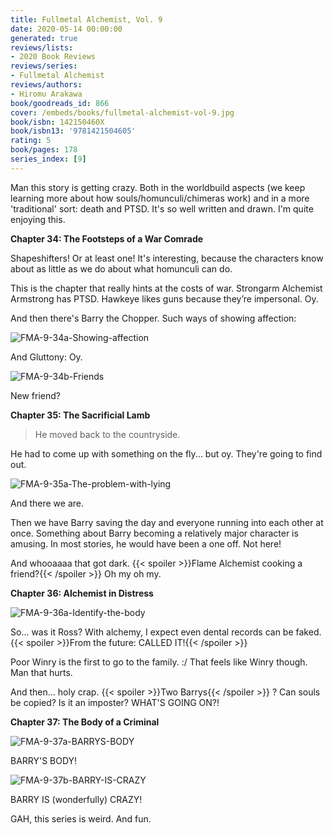 ```yaml
---
title: Fullmetal Alchemist, Vol. 9
date: 2020-05-14 00:00:00
generated: true
reviews/lists:
- 2020 Book Reviews
reviews/series:
- Fullmetal Alchemist
reviews/authors:
- Hiromu Arakawa
book/goodreads_id: 866
cover: /embeds/books/fullmetal-alchemist-vol-9.jpg
book/isbn: 142150460X
book/isbn13: '9781421504605'
rating: 5
book/pages: 178
series_index: [9]
---
```

Man this story is getting crazy. Both in the worldbuild aspects (we keep learning more about how souls/homunculi/chimeras work) and in a more 'traditional' sort: death and PTSD. It's so well written and drawn. I'm quite enjoying this.  

**Chapter 34: The Footsteps of a War Comrade**  

<!--more-->

Shapeshifters! Or at least one! It's interesting, because the characters know about as little as we do about what homunculi can do.  

This is the chapter that really hints at the costs of war. Strongarm Alchemist Armstrong has PTSD. Hawkeye likes guns because they’re impersonal. Oy.  

And then there's Barry the Chopper. Such ways of showing affection:  

![FMA-9-34a-Showing-affection](/embeds/books/attachments/fma-9-34a-showing-affection.png)  

And Gluttony: Oy.  

![FMA-9-34b-Friends](/embeds/books/attachments/fma-9-34b-friends.png)  

New friend?  

**Chapter 35: The Sacrificial Lamb**  

> He moved back to the countryside.

He had to come up with something on the fly... but oy. They're going to find out.  

![FMA-9-35a-The-problem-with-lying](/embeds/books/attachments/fma-9-35a-the-problem-with-lying.png)  

And there we are.  

Then we have Barry saving the day and everyone running into each other at once. Something about Barry becoming a relatively major character is amusing. In most stories, he would have been a one off. Not here!  

And whooaaaa that got dark.  {{< spoiler >}}Flame Alchemist cooking a friend?{{< /spoiler >}}  Oh my oh my.  

**Chapter 36: Alchemist in Distress**  

![FMA-9-36a-Identify-the-body](/embeds/books/attachments/fma-9-36a-identify-the-body.png)  

So... was it Ross? With alchemy, I expect even dental records can be faked. {{< spoiler >}}From the future: CALLED IT!{{< /spoiler >}}  

Poor Winry is the first to go to the family. :/ That feels like Winry though. Man that hurts.  

And then... holy crap.  {{< spoiler >}}Two Barrys{{< /spoiler >}}  ? Can souls be copied? Is it an imposter? WHAT'S GOING ON?!  

**Chapter 37: The Body of a Criminal**  

![FMA-9-37a-BARRYS-BODY](/embeds/books/attachments/fma-9-37a-barrys-body.png)  

BARRY'S BODY!  

![FMA-9-37b-BARRY-IS-CRAZY](/embeds/books/attachments/fma-9-37b-barry-is-crazy.png)  

BARRY IS (wonderfully) CRAZY!  

GAH, this series is weird. And fun.